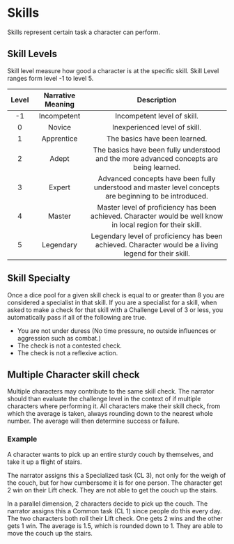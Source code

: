 # Skills

Skills represent certain task a character can perform.

## Skill Levels

Skill level measure how good a character is at the specific skill. Skill Level ranges form level -1 to level 5.

| Level | Narrative Meaning |                                                 Description                                                 |
| :---: | :---------------: | :----------------------------------------------------------------------------------------------------------: |
|  -1  |    Incompetent    |                                         Incompetent level of skill.                                         |
|   0   |      Novice      |                                        Inexperienced level of skill.                                        |
|   1   |    Apprentice    |                                        The basics have been learned.                                        |
|   2   |       Adept       |           The basics have been fully understood and the more advanced concepts are being learned.           |
|   3   |      Expert      |    Advanced concepts have been fully understood and master level concepts are beginning to be introduced.    |
|   4   |      Master      | Master level of proficiency has been achieved. Character would be well know in local region for their skill. |
|   5   |     Legendary     |    Legendary level of proficiency has been achieved. Character would be a living legend for their skill.    |

## Skill Specialty

Once a dice pool for a given skill check is equal to or greater than 8 you are considered a specialist in that skill. If you are a specialist for a skill, when asked to make a check for that skill with a Challenge Level of 3 or less, you automatically pass if all of the following are true.

- You are not under duress (No time pressure, no outside influences or aggression such as combat.)
- The check is not a contested check.
- The check is not a reflexive action.

## Multiple Character skill check

Multiple characters may contribute to the same skill check. The narrator should than evaluate the challenge level in the context of if multiple characters where performing it. All characters make their skill check, from which the average is taken, always rounding down to the nearest whole number. The average will then determine success or failure.

### Example

A character wants to pick up an entire sturdy couch by themselves, and take it up a flight of stairs.

The narrator assigns this a Specialized task (CL 3), not only for the weigh of the couch, but for how cumbersome it is for one person. The character get 2 win on their Lift check. They are not able to get the couch up the stairs.

In a parallel dimension, 2 characters decide to pick up the couch. The narrator assigns this a Common task (CL 1) since people do this every day. The two characters both roll their Lift check. One gets 2 wins and the other gets 1 win. The average is 1.5, which is rounded down to 1. They are able to move the couch up the stairs.
